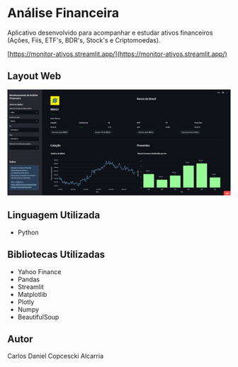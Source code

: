 # Análise Financeira

Aplicativo desenvolvido para acompanhar e estudar ativos financeiros (Ações, Fiis, ETF's, BDR's, Stock's e Criptomoedas).

[https://monitor-ativos.streamlit.app/](https://monitor-ativos.streamlit.app/)

## Layout Web

![Web 1](https://github.com/carloscopcescki/Analise-Financeira/blob/main/img/monitor-ativo.png)

## Linguagem Utilizada

- Python

## Bibliotecas Utilizadas

- Yahoo Finance
- Pandas
- Streamlit
- Matplotlib
- Plotly
- Numpy
- BeautifulSoup

## Autor

Carlos Daniel Copcescki Alcarria
